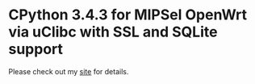 # CPython 3.4.3 for MIPSel OpenWrt via uClibc with SSL and SQLite support

Please check out my [site](http://changyuheng.me/2015/11/05/cross-compiling-python-3-4-3-for-mipsel/) for details.
